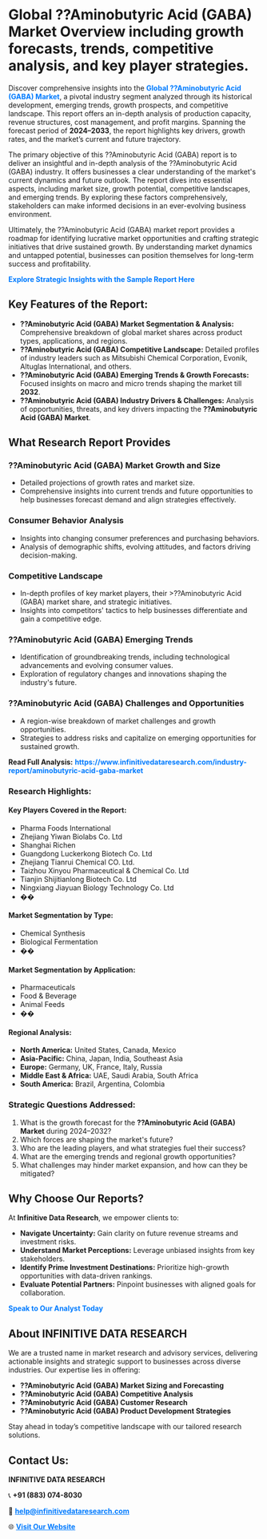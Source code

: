 <h1>Global ??Aminobutyric Acid (GABA) Market Overview including growth forecasts, trends, competitive analysis, and key player strategies.</h1>
<p>
Discover comprehensive insights into the 
<a href="https://www.infinitivedataresearch.com/industry-report/aminobutyric-acid-gaba-market" rel="dofollow" style="color: #007BFF; text-decoration: none;"><strong>Global ??Aminobutyric Acid (GABA) Market</strong></a>, a pivotal industry segment analyzed through its historical development, emerging trends, growth prospects, and competitive landscape. This report offers an in-depth analysis of production capacity, revenue structures, cost management, and profit margins. Spanning the forecast period of <strong>2024–2033</strong>, the report highlights key drivers, growth rates, and the market’s current and future trajectory.
</p>
<p>
The primary objective of this ??Aminobutyric Acid (GABA) report is to deliver an insightful and in-depth analysis of the ??Aminobutyric Acid (GABA) industry. It offers businesses a clear understanding of the market's current dynamics and future outlook. The report dives into essential aspects, including market size, growth potential, competitive landscapes, and emerging trends. By exploring these factors comprehensively, stakeholders can make informed decisions in an ever-evolving business environment.
</p>
<p>
Ultimately, the ??Aminobutyric Acid (GABA) market report provides a roadmap for identifying lucrative market opportunities and crafting strategic initiatives that drive sustained growth. By understanding market dynamics and untapped potential, businesses can position themselves for long-term success and profitability.
</p>
<p>
<a href="https://www.infinitivedataresearch.com/request-sample/reportId=105064" style="color: #007BFF; text-decoration: none;"><strong>Explore Strategic Insights with the Sample Report Here</strong></a>
</p>

<h2>Key Features of the Report:</h2>
<ul>
<li><strong>??Aminobutyric Acid (GABA) Market Segmentation & Analysis:</strong> Comprehensive breakdown of global market shares across product types, applications, and regions.</li>
<li><strong>??Aminobutyric Acid (GABA) Competitive Landscape:</strong> Detailed profiles of industry leaders such as Mitsubishi Chemical Corporation, Evonik, Altuglas International, and others.</li>
<li><strong>??Aminobutyric Acid (GABA) Emerging Trends & Growth Forecasts:</strong> Focused insights on macro and micro trends shaping the market till <strong>2032</strong>.</li>
<li><strong>??Aminobutyric Acid (GABA) Industry Drivers & Challenges:</strong> Analysis of opportunities, threats, and key drivers impacting the <strong>??Aminobutyric Acid (GABA) Market</strong>.</li>
</ul>

<h2>What Research Report Provides</h2>
<h3>??Aminobutyric Acid (GABA) Market Growth and Size</h3>
<ul>
<li>Detailed projections of growth rates and market size.</li>
<li>Comprehensive insights into current trends and future opportunities to help businesses forecast demand and align strategies effectively.</li>
</ul>

<h3>Consumer Behavior Analysis</h3>
<ul>
<li>Insights into changing consumer preferences and purchasing behaviors.</li>
<li>Analysis of demographic shifts, evolving attitudes, and factors driving decision-making.</li>
</ul>

<h3>Competitive Landscape</h3>
<ul>
<li>In-depth profiles of key market players, their >??Aminobutyric Acid (GABA) market share, and strategic initiatives.</li>
<li>Insights into competitors' tactics to help businesses differentiate and gain a competitive edge.</li>
</ul>

<h3>??Aminobutyric Acid (GABA) Emerging Trends</h3>
<ul>
<li>Identification of groundbreaking trends, including technological advancements and evolving consumer values.</li>
<li>Exploration of regulatory changes and innovations shaping the industry's future.</li>
</ul>

<h3>??Aminobutyric Acid (GABA) Challenges and Opportunities</h3>
<ul>
<li>A region-wise breakdown of market challenges and growth opportunities.</li>
<li>Strategies to address risks and capitalize on emerging opportunities for sustained growth.</li>
</ul>
<p><strong>Read Full Analysis:</strong> <a href="https://www.infinitivedataresearch.com/industry-report/aminobutyric-acid-gaba-market" rel="dofollow" style="color: #007BFF; text-decoration: none;"><strong>https://www.infinitivedataresearch.com/industry-report/aminobutyric-acid-gaba-market</strong></a></p>
<h3>Research Highlights:</h3>
<h4>Key Players Covered in the Report:</h4>
<ul><li>Pharma Foods International</li><li>Zhejiang Yiwan Biolabs Co. Ltd</li><li>Shanghai Richen</li><li>Guangdong Luckerkong Biotech Co. Ltd</li><li>Zhejiang Tianrui Chemical CO. Ltd.</li><li>Taizhou Xinyou Pharmaceutical &amp; Chemical Co. Ltd</li><li>Tianjin Shijitianlong Biotech Co. Ltd</li><li>Ningxiang Jiayuan Biology Technology Co. Ltd</li><li>��</li></ul>
<h4>Market Segmentation by Type:</h4>
<ul><li>Chemical Synthesis</li><li>Biological Fermentation</li><li>��</li></ul>
<h4>Market Segmentation by Application:</h4>
<ul><li>Pharmaceuticals</li><li>Food &amp; Beverage</li><li>Animal Feeds</li><li>��</li></ul>

<h4>Regional Analysis:</h4>
<ul>
<li><strong>North America:</strong> United States, Canada, Mexico</li>
<li><strong>Asia-Pacific:</strong> China, Japan, India, Southeast Asia</li>
<li><strong>Europe:</strong> Germany, UK, France, Italy, Russia</li>
<li><strong>Middle East & Africa:</strong> UAE, Saudi Arabia, South Africa</li>
<li><strong>South America:</strong> Brazil, Argentina, Colombia</li>
</ul>

<h3>Strategic Questions Addressed:</h3>
<ol>
<li>What is the growth forecast for the <strong>??Aminobutyric Acid (GABA) Market</strong> during 2024–2032?</li>
<li>Which forces are shaping the market's future?</li>
<li>Who are the leading players, and what strategies fuel their success?</li>
<li>What are the emerging trends and regional growth opportunities?</li>
<li>What challenges may hinder market expansion, and how can they be mitigated?</li>
</ol>

<h2>Why Choose Our Reports?</h2>
<p>At <strong>Infinitive Data Research</strong>, we empower clients to:</p>
<ul>
<li><strong>Navigate Uncertainty:</strong> Gain clarity on future revenue streams and investment risks.</li>
<li><strong>Understand Market Perceptions:</strong> Leverage unbiased insights from key stakeholders.</li>
<li><strong>Identify Prime Investment Destinations:</strong> Prioritize high-growth opportunities with data-driven rankings.</li>
<li><strong>Evaluate Potential Partners:</strong> Pinpoint businesses with aligned goals for collaboration.</li>
</ul>
<p><a href="https://www.infinitivedataresearch.com/industry-report/aminobutyric-acid-gaba-market" rel="dofollow" style="color: #007BFF; text-decoration: none;"><strong>Speak to Our Analyst Today</strong></a></p>

<h2>About INFINITIVE DATA RESEARCH</h2>
<p>We are a trusted name in market research and advisory services, delivering actionable insights and strategic support to businesses across diverse industries. Our expertise lies in offering:</p>
<ul>
<li><strong>??Aminobutyric Acid (GABA) Market Sizing and Forecasting</strong></li>
<li><strong>??Aminobutyric Acid (GABA) Competitive Analysis</strong></li>
<li><strong>??Aminobutyric Acid (GABA) Customer Research</strong></li>
<li><strong>??Aminobutyric Acid (GABA) Product Development Strategies</strong></li>
</ul>
<p>Stay ahead in today’s competitive landscape with our tailored research solutions.</p>

<h2>Contact Us:</h2>
<p><strong>INFINITIVE DATA RESEARCH</strong></p>
<p>📞 <strong>+91 (883) 074-8030</strong></p>
<p>📧 <strong><a href="mailto:help@infinitivedataresearch.com" style="color: #007BFF;">help@infinitivedataresearch.com</a></strong></p>
<p>🌐 <strong><a href="https://www.infinitivedataresearch.com" rel="dofollow" style="color: #007BFF;">Visit Our Website</a></strong></p>